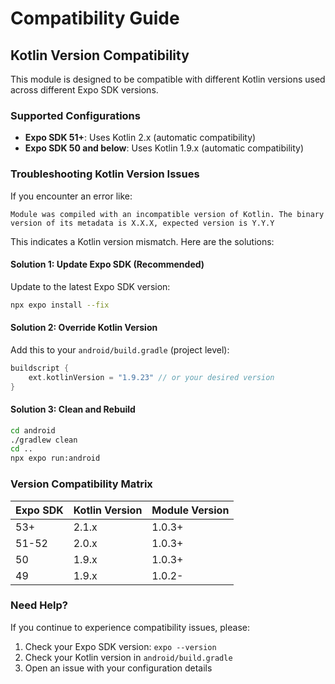 # Compatibility Guide

## Kotlin Version Compatibility

This module is designed to be compatible with different Kotlin versions used across different Expo SDK versions.

### Supported Configurations

- **Expo SDK 51+**: Uses Kotlin 2.x (automatic compatibility)
- **Expo SDK 50 and below**: Uses Kotlin 1.9.x (automatic compatibility)

### Troubleshooting Kotlin Version Issues

If you encounter an error like:

```
Module was compiled with an incompatible version of Kotlin. The binary version of its metadata is X.X.X, expected version is Y.Y.Y
```

This indicates a Kotlin version mismatch. Here are the solutions:

#### Solution 1: Update Expo SDK (Recommended)

Update to the latest Expo SDK version:

```bash
npx expo install --fix
```

#### Solution 2: Override Kotlin Version

Add this to your `android/build.gradle` (project level):

```gradle
buildscript {
    ext.kotlinVersion = "1.9.23" // or your desired version
}
```

#### Solution 3: Clean and Rebuild

```bash
cd android
./gradlew clean
cd ..
npx expo run:android
```

### Version Compatibility Matrix

| Expo SDK | Kotlin Version | Module Version |
| -------- | -------------- | -------------- |
| 53+      | 2.1.x          | 1.0.3+         |
| 51-52    | 2.0.x          | 1.0.3+         |
| 50       | 1.9.x          | 1.0.3+         |
| 49       | 1.9.x          | 1.0.2-         |

### Need Help?

If you continue to experience compatibility issues, please:

1. Check your Expo SDK version: `expo --version`
2. Check your Kotlin version in `android/build.gradle`
3. Open an issue with your configuration details
